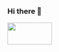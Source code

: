 ### Hi there 👋


<img src="https://github.com/waitgandidrese/waitgandidrese/assets/44409465/6ac134a4-395f-413a-ba04-f7e7940607e8"  width="100" height="50">
